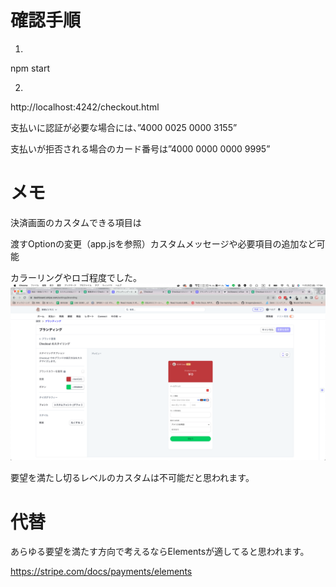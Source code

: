 # 確認手順

1.
npm start

2.
http://localhost:4242/checkout.html


支払いに認証が必要な場合には、”4000 0025 0000 3155”

支払いが拒否される場合のカード番号は”4000 0000 0000 9995”

# メモ

決済画面のカスタムできる項目は

渡すOptionの変更（app.jsを参照）カスタムメッセージや必要項目の追加など可能

カラーリングやロゴ程度でした。
![設定画面](./%E3%82%B9%E3%82%AF%E3%83%AA%E3%83%BC%E3%83%B3%E3%82%B7%E3%83%A7%E3%83%83%E3%83%88%202022-11-25%2017.04.57.png)

要望を満たし切るレベルのカスタムは不可能だと思われます。

# 代替
あらゆる要望を満たす方向で考えるならElementsが適してると思われます。

https://stripe.com/docs/payments/elements
